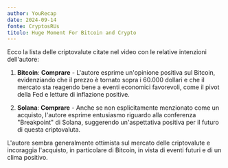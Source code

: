 ```yaml
---
author: YouRecap
date: 2024-09-14
fonte: CryptosRUs
titolo: Huge Moment For Bitcoin and Crypto
---
```


Ecco la lista delle criptovalute citate nel video con le relative intenzioni dell'autore:

1. **Bitcoin**: **Comprare** - L'autore esprime un'opinione positiva sul Bitcoin, evidenziando che il prezzo è tornato sopra i 60.000 dollari e che il mercato sta reagendo bene a eventi economici favorevoli, come il pivot della Fed e letture di inflazione positive.

2. **Solana**: **Comprare** - Anche se non esplicitamente menzionato come un acquisto, l'autore esprime entusiasmo riguardo alla conferenza "Breakpoint" di Solana, suggerendo un'aspettativa positiva per il futuro di questa criptovaluta.

L'autore sembra generalmente ottimista sul mercato delle criptovalute e incoraggia l'acquisto, in particolare di Bitcoin, in vista di eventi futuri e di un clima positivo.
